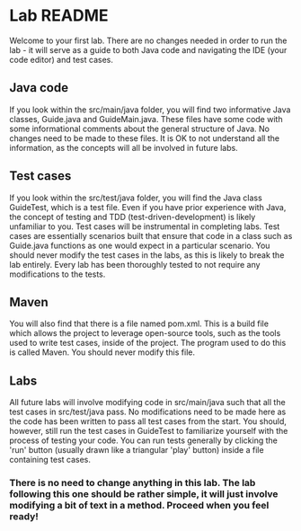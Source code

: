 # Lab README
Welcome to your first lab. There are no changes needed in order to run the lab - it will serve as a guide to both Java code and navigating the IDE (your code editor) and test cases.

## Java code
If you look within the src/main/java folder, you will find two informative Java classes, Guide.java and GuideMain.java. These files have some code with some informational comments about the general structure of Java. No changes need to be made to these files. It is OK to not understand all the information, as the concepts will all be involved in future labs.

## Test cases
If you look within the src/test/java folder, you will find the Java class GuideTest, which is a test file. Even if you have prior experience with Java, the concept of testing and TDD (test-driven-development) is likely unfamiliar to you. Test cases will be instrumental in completing labs. Test cases are essentially scenarios built that ensure that code in a class such as Guide.java functions as one would expect in a particular scenario. You should never modify the test cases in the labs, as this is likely to break the lab entirely. Every lab has been thoroughly tested to not require any modifications to the tests.

## Maven
You will also find that there is a file named pom.xml. This is a build file which allows the project to leverage open-source tools, such as the tools used to write test cases, inside of the project. The program used to do this is called Maven. You should never modify this file.

## Labs
All future labs will involve modifying code in src/main/java such that all the test cases in src/test/java pass. No modifications need to be made here as the code has been written to pass all test cases from the start. You should, however, still run the test cases in GuideTest to familiarize yourself with the process of testing your code. You can run tests generally by clicking the 'run' button (usually drawn like a triangular 'play' button) inside a file containing test cases.

### There is no need to change anything in this lab. The lab following this one should be rather simple, it will just involve modifying a bit of text in a method. Proceed when you feel ready!
